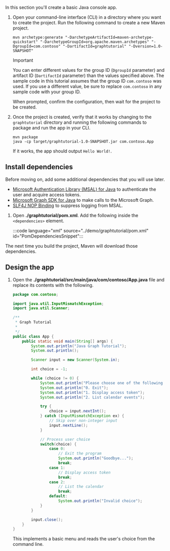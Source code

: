 <!-- markdownlint-disable MD002 MD041 -->

In this section you'll create a basic Java console app.

1. Open your command-line interface (CLI) in a directory where you want to create the project. Run the following command to create a new Maven project.

    ```Shell
    mvn archetype:generate "-DarchetypeArtifactId=maven-archetype-quickstart" "-DarchetypeGroupId=org.apache.maven.archetypes" "-DgroupId=com.contoso" "-DartifactId=graphtutorial" "-Dversion=1.0-SNAPSHOT"
    ```

    > [!IMPORTANT]
    > You can enter different values for the group ID (`DgroupId` parameter) and artifact ID (`DartifactId` parameter) than the values specified above. The sample code in this tutorial assumes that the group ID `com.contoso` was used. If you use a different value, be sure to replace `com.contoso` in any sample code with your group ID.

    When prompted, confirm the configuration, then wait for the project to be created.

1. Once the project is created, verify that it works by changing to the `graphtutorial` directory and running the following commands to package and run the app in your CLI.

    ```Shell
    mvn package
    java -cp target/graphtutorial-1.0-SNAPSHOT.jar com.contoso.App
    ```

    If it works, the app should output `Hello World!`.

## Install dependencies

Before moving on, add some additional dependencies that you will use later.

- [Microsoft Authentication Library (MSAL) for Java](https://github.com/AzureAD/microsoft-authentication-library-for-java) to authenticate the user and acquire access tokens.
- [Microsoft Graph SDK for Java](https://github.com/microsoftgraph/msgraph-sdk-java) to make calls to the Microsoft Graph.
- [SLF4J NOP Binding](https://mvnrepository.com/artifact/org.slf4j/slf4j-nop) to suppress logging from MSAL.

1. Open **./graphtutorial/pom.xml**. Add the following inside the `<dependencies>` element.

    :::code language="xml" source="../demo/graphtutorial/pom.xml" id="PomDependenciesSnippet":::

The next time you build the project, Maven will download those dependencies.

## Design the app

1. Open the **./graphtutorial/src/main/java/com/contoso/App.java** file and replace its contents with the following.

    ```java
    package com.contoso;

    import java.util.InputMismatchException;
    import java.util.Scanner;

    /**
     * Graph Tutorial
     *
     */
    public class App {
        public static void main(String[] args) {
            System.out.println("Java Graph Tutorial");
            System.out.println();

            Scanner input = new Scanner(System.in);

            int choice = -1;

            while (choice != 0) {
                System.out.println("Please choose one of the following options:");
                System.out.println("0. Exit");
                System.out.println("1. Display access token");
                System.out.println("2. List calendar events");

                try {
                    choice = input.nextInt();
                } catch (InputMismatchException ex) {
                    // Skip over non-integer input
                    input.nextLine();
                }

                // Process user choice
                switch(choice) {
                    case 0:
                        // Exit the program
                        System.out.println("Goodbye...");
                        break;
                    case 1:
                        // Display access token
                        break;
                    case 2:
                        // List the calendar
                        break;
                    default:
                        System.out.println("Invalid choice");
                }
            }

            input.close();
        }
    }
    ```

    This implements a basic menu and reads the user's choice from the command line.
